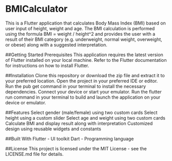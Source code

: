 # BMICalculator

This is a Flutter application that calculates Body Mass Index (BMI) based on user input of height, weight and age. The BMI calculation is performed using the formula BMI = weight / height^2 and provides the user with a result of their BMI category (e.g. underweight, normal weight, overweight, or obese) along with a suggested interpretation.

##Getting Started
Prerequisites
This application requires the latest version of Flutter installed on your local machine. Refer to the Flutter documentation for instructions on how to install Flutter.

##Installation
Clone this repository or download the zip file and extract it to your preferred location.
Open the project in your preferred IDE or editor.
Run the pub get command in your terminal to install the necessary dependencies.
Connect your device or start your emulator.
Run the flutter run command in your terminal to build and launch the application on your device or emulator.

##Features
Select gender (male/female) using two custom cards
Select height using a custom slider
Select age and weight using two custom cards
Calculate BMI and display result along with interpretation
Customized design using reusable widgets and constants

##Built With
Flutter - UI toolkit
Dart - Programming language

##License
This project is licensed under the MIT License - see the LICENSE.md file for details.
